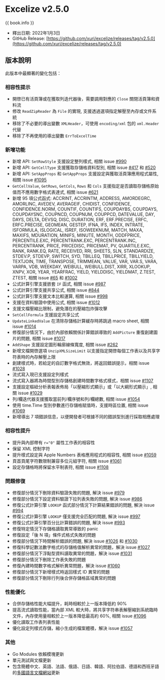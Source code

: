 # Excelize v2.5.0

{{ book.info }}

* 釋出日期: 2022年1月3日
* GitHub Release: [https://github.com/xuri/excelize/releases/tag/v2.5.0](https://github.com/xuri/excelize/releases/tag/v2.5.0)

## 版本說明

此版本中最顯著的變化包括：

### 相容性提示

* 開啓已有活頁簿或在獲取列迭代器後，需要調用對應的 `Close` 關閉活頁簿和資料流
* 修改 `ReadZipReader` 為 `File` 的實現, 支援透過選項指定解壓至內存或文件系統
* 移除了不必要的導出變數 `XMLHeader`，可使用 `encoding/xml` 包的 `xml.Header` 代替
* 移除了不再使用的導出變數 `ErrToExcelTime`

### 新增功能

* 新增 API: `SetRowStyle` 支援設定整列樣式, 相關 issue [#990](https://github.com/xuri/excelize/issues/990)
* 新增 API: `GetCellType` 支援獲取存儲格資料型別, 相關 issue [#417](https://github.com/xuri/excelize/issues/417) 和 [#520](https://github.com/xuri/excelize/issues/520)
* 新增 API: `SetAppProps` 和 `GetAppProps` 支援設定與獲取活頁簿應用程式屬性, 相關 issue [#1095](https://github.com/xuri/excelize/issues/1095)
* `GetCellValue`, `GetRows`, `GetCols`, `Rows` 和 `Cols` 支援指定是否讀取存儲格原始值而不應用數字格式表達式, 相關 issue [#621](https://github.com/xuri/excelize/issues/621)
* 新增 95 項公式函式: ACCRINT, ACCRINTM, ADDRESS, AMORDEGRC, AMORLINC, AVEDEV, AVERAGEIF, CHIDIST, CONFIDENCE, CONFIDENCE.NORM, COUNTIF, COUNTIFS, COUPDAYBS, COUPDAYS, COUPDAYSNC, COUPNCD, COUPNUM, COUPPCD, DATEVALUE, DAY, DAYS, DELTA, DEVSQ, DISC, DURATION, ERF, ERF.PRECISE, ERFC, ERFC.PRECISE, GEOMEAN, GESTEP, IFNA, IFS, INDEX, INTRATE, ISFORMULA, ISLOGICAL, ISREF, ISOWEEKNUM, MATCH, MAXA, MAXIFS, MDURATION, MINIFS, MINUTE, MONTH, ODDFPRICE, PERCENTILE.EXC, PERCENTRANK.EXC, PERCENTRANK.INC, PERCENTRANK, PRICE, PRICEDISC, PRICEMAT, PV, QUARTILE.EXC, RANK, RANK.EQ, RATE, RECEIVED, RRI, SHEETS, SLN, STANDARDIZE, STDEV.P, STDEVP, SWITCH, SYD, TBILLEQ, TBILLPRICE, TBILLYIELD, TEXTJOIN, TIME, TRANSPOSE, TRIMMEAN, VALUE, VAR, VAR.S, VARA, VARPA, VDB, WEEKDAY, WEIBULL, WEIBULL.DIST, XIRR, XLOOKUP, XNPV, XOR, YEAR, YEARFRAC, YIELD, YIELDDISC, YIELDMAT, Z.TEST, ZTEST, 相關 issue [#65](https://github.com/xuri/excelize/issues/65) 和 [#1002](https://github.com/xuri/excelize/issues/1002)
* 公式計算引擎支援嵌套 `IF` 函式, 相關 issue [#987](https://github.com/xuri/excelize/issues/)
* 公式計算引擎支援共享公式, 相關 issue [#844](https://github.com/xuri/excelize/issues/)
* 公式計算引擎支援文本比較運算, 相關 issue [#998](https://github.com/xuri/excelize/issues/)
* 支援在資料驗證中使用公式, 相關 issue [#1012](https://github.com/xuri/excelize/issues/)
* 支援文檔壓縮比限制，避免潛在的壓縮包炸彈攻擊
* `SetCellFormula` 支援設定共享公式
* `UpdateLinkedValue` 在清除存儲格計算緩存時將跳過 macro sheet, 相關 issue [#1014](https://github.com/xuri/excelize/issues/1014)
* 修復部分情況下，由於內部依賴關係計算錯誤導致的 `AddPicture` 重復創建圖片的問題, 相關 issue [#1017](https://github.com/xuri/excelize/issues/1017)
* `AddShape` 支援設定圖形輪廓線條寬度, 相關 issue [#262](https://github.com/xuri/excelize/issues/262)
* 新增文檔開啓選項 `UnzipXMLSizeLimit` 以支援指定開啓每個工作表以及共享字符表時的內存解壓上限
* 創建樣式時，若給定的自訂數字格式無效，將返回錯誤提示，相關 issue [#1028](https://github.com/xuri/excelize/issues/1028)
* 流式寫入現已支援設定列樣式
* 流式寫入器將為時間型別存儲格創建時間數字格式樣式，相關 issue [#1107](https://github.com/xuri/excelize/issues/1107)
* 支援設定樞紐分析表報表佈局「以壓縮形式顯示」或「以大綱形式顯示」, 相關 issue [#1029](https://github.com/xuri/excelize/issues/1029)
* 列/欄迭代器支援獲取當前列/欄序號和列/欄總數, 相關 issue [#1054](https://github.com/xuri/excelize/issues/1054)
* 使用 time.Time 型別參數進行存儲格賦值時，支援時區位置, 相關 issue [#1069](https://github.com/xuri/excelize/issues/1069)
* 新增導出 7 項錯誤信息，以便開發者可根據不同的錯誤型別進行採取相應處理

### 相容性提升

* 提升與內部帶有 `r="0"` 屬性工作表的相容性
* 保留 XML 控制字符
* 提升樣式設定與 Apple Numbers 表格應用程式的相容性, 相關 issue [#1059](https://github.com/xuri/excelize/issues/1059)
* 頁首頁尾字符數限制兼容多位元組字符, 相關 issue [#1061](https://github.com/xuri/excelize/issues/1061)
* 設定存儲格時將保留水平制表符, 相關 issue [#1108](https://github.com/xuri/excelize/issues/1108)

### 問題修復

* 修復部分情況下刪除資料驗證失敗的問題, 解決 issue [#979](https://github.com/xuri/excelize/issues/979)
* 修復部分情況下設定資料驗證下拉列表失敗的問題, 解決 issue [#986](https://github.com/xuri/excelize/issues/986)
* 修復公式計算引擎 `LOOKUP` 函式部分情況下計算結果錯誤的問題, 解決 issue [#994](https://github.com/xuri/excelize/issues/994)
* 修復公式計算引擎 `LOOKUP` 僅支援完全匹配的問題, 解決 issue [#997](https://github.com/xuri/excelize/issues/997)
* 修復公式計算引擎百分比計算錯誤的問題, 解決 issue [#993](https://github.com/xuri/excelize/issues/993)
* 修復特定情況下存儲格讀取異常導致的 panic
* 修復設定「後 N 項」條件式格式失敗的問題
* 修復部分情況下時間解析錯誤的問題, 解決 issue [#1026](https://github.com/xuri/excelize/issues/1026) 和 [#1030](https://github.com/xuri/excelize/issues/1030)
* 修復科學記數法數字格式的存儲格值解析異常的問題，解決 issue [#1027](https://github.com/xuri/excelize/issues/1027)
* 修復部分情況下浮點型資料讀取異常的問題，解決 issue [#1031](https://github.com/xuri/excelize/issues/1031)
* 修復部分情況下刪除工作表失敗的問題
* 修復內建時間數字格式解析異常問題，解決 issue [#1060](https://github.com/xuri/excelize/issues/1060)
* 修復部分情況下新增樣式時返回樣式 ID 異常的問題
* 修復部分情況下刪除行列後合併存儲格區域異常的問題

### 性能優化

* 合併存儲格性能大幅提升，耗時相較於上一版本降低約 90%
* 提高流式讀取性能，當內部 XML 較大時，將共享字符串表解壓縮到系統臨時文件，內存使用量相較於上一版本降低最高約 60%, 相關 issue [#1096](https://github.com/xuri/excelize/issues/1096)
* 優化讀取工作表列表性能
* 優化設定列樣式存儲，縮小生成的檔案體積，解決 issue [#1057](https://github.com/xuri/excelize/issues/1057)

### 其他

* Go Modules 依賴模塊更新
* 單元測試與文檔更新
* 包含簡體中文、英語、法語、俄語、日語、韓語、阿拉伯語、德語和西班牙語的[多國語言文檔網站](https://xuri.me/excelize)更新
